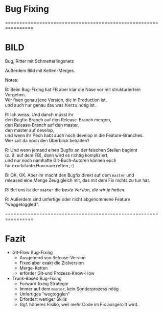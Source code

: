 

# Bug Fixing


================================================================


# BILD

Bug, Ritter mit Schmetterlingsnetz

Außerdem Bild mit Ketten-Merges.

Notes: 
  
B: Beim Bug-Fixing hat FB aber klar die Nase vor mit strukturiertem Vorgehen.\
Wir fixen genau jene Version, die in Production ist,\
und auch nur genau das was hierzu nötig ist.

R: Ich weiss. Und danch müsst ihr \
den Bugfix-Branch auf den Release-Branch mergen,\
den Release-Branch auf den master,\
den master auf develop,\
und wenn ihr Pech habt auch noch develop in die Feature-Branches.\
Wer soll da noch den Überblick behalten?

R: Und wenn jemand einen Bugfix an der falschen Stellen beginnt \
(z. B. auf dem FB), dann wird es richtig kompliziert,\
und nur noch namhafte Git-Buch-Autoren können euch\
für exorbitante Honorare retten ;-)

B: OK, OK. Aber ihr macht den Bugfix direkt auf dem `master` und\
released eine Menge Zeug gleich mit, das mit dem Fix nichts zu tun hat.

R: Bei uns ist der `master` die *beste Version, die wir je hatten*.

R: Außerdem sind unfertige oder nicht abgenommene Feature "weggetoggled".


================================================================


# Fazit

  * Git-Flow Bug-Fixing
    - Ausgehend von Release-Version
    - Fixed aber exakt die Zielversion
    - Merge-Ketten
    - erforder Git-und Prozess-Know-How
  * Trunk-Based Bug-Fixing
    - Forward fixing Strategie
    - Immer auf dem `master`, kein Sonderprozess nötig
    - Unfertiges "wegtogglen"
    - Erfordert weniger Skills
    - Ggf. höheres Risiko, weil mehr Code im Fix ausgerollt wird.
